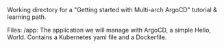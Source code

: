 Working directory for a "Getting started with Multi-arch ArgoCD" tutorial & learning path.

Files:
/app: The application we will manage with ArgoCD, a simple Hello, World. Contains a Kubernetes yaml file and a Dockerfile.
